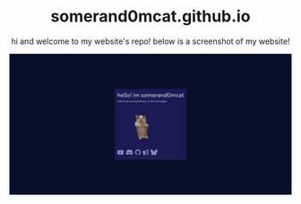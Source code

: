 <div align="center">
    <h1>somerand0mcat.github.io</h1>
    <p>hi and welcome to my website's repo! below is a screenshot of my website!</p>
</div>

<img src="./website-shot.png" alt="somerand0mcat's website">
